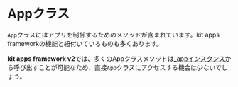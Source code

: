 # Appクラス

`App`クラスにはアプリを制御するためのメソッドが含まれています。kit apps frameworkの機能と紐付いているものも多くあります。

**kit apps framework v2**では、多くのAppクラスメソッドは[_appインスタンス](/_app)から呼び出すことが可能なため、直接`App`クラスにアクセスする機会は少ないでしょう。
